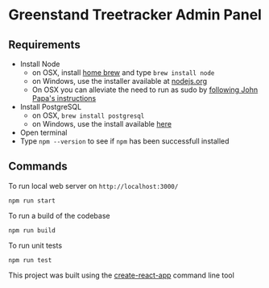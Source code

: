 # Greenstand Treetracker Admin Panel

## Requirements

- Install Node
    - on OSX, install [home brew](http://brew.sh/) and type `brew install node`
    - on Windows, use the installer available at [nodejs.org](http://nodejs.org/)
    - On OSX you can alleviate the need to run as sudo by [following John Papa's instructions](http://jpapa.me/nomoresudo)
- Install PostgreSQL
    - on OSX, `brew install postgresql`
    - on Windows, use the install available [here](https://www.postgresql.org/download/windows/)
- Open terminal
- Type `npm --version` to see if `npm` has been successfull installed

## Commands

To run local web server on `http://localhost:3000/`

```
npm run start
```

To run a build of the codebase

```
npm run build
```

To run unit tests

```
npm run test
```

This project was built using the [create-react-app](https://github.com/facebook/create-react-app) command line tool
